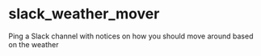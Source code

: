# slack_weather_mover
Ping a Slack channel with notices on how you should move around based on the weather
